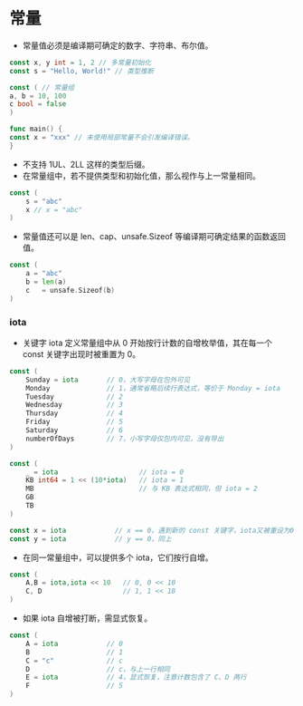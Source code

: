 
常量
=========

- 常量值必须是编译期可确定的数字、字符串、布尔值。

```go
const x, y int = 1, 2 // 多常量初始化
const s = "Hello, World!" // 类型推断

const ( // 常量组
a, b = 10, 100
c bool = false
)

func main() {
const x = "xxx" // 未使用局部常量不会引发编译错误。
}
```

- 不支持 1UL、2LL 这样的类型后缀。
- 在常量组中，若不提供类型和初始化值，那么视作与上一常量相同。

```go
const (
    s = "abc"
    x // x = "abc"
)
```

- 常量值还可以是 len、cap、unsafe.Sizeof 等编译期可确定结果的函数返回值。

```go
const (
    a = "abc"
    b = len(a)
    c   = unsafe.Sizeof(b)
)
```

### iota

- 关键字 iota 定义常量组中从 0 开始按行计数的自增枚举值，其在每一个 const 关键字出现时被重置为 0。
```go
const (
    Sunday = iota       // 0，大写字母在包外可见
    Monday              // 1，通常省略后续行表达式，等价于 Monday = iota
    Tuesday             // 2
    Wednesday           // 3
    Thursday            // 4
    Friday              // 5
    Saturday            // 6
    numberOfDays        // 7，小写字母仅包内可见，没有导出
)

const (
    _ = iota                    // iota = 0
    KB int64 = 1 << (10*iota)   // iota = 1
    MB                          // 与 KB 表达式相同，但 iota = 2
    GB
    TB
)

const x = iota            // x == 0，遇到新的 const 关键字，iota又被重设为0
const y = iota            // y == 0，同上
```

- 在同一常量组中，可以提供多个 iota，它们按行自增。

```go
const (
    A,B = iota,iota << 10   // 0, 0 << 10
    C, D                    // 1, 1 << 10
)
```

- 如果 iota 自增被打断，需显式恢复。

```go
const (
    A = iota            // 0
    B                   // 1
    C = "c"             // c
    D                   // c，与上一行相同
    E = iota            // 4，显式恢复，注意计数包含了 C、D 两行
    F                   // 5
)
```
